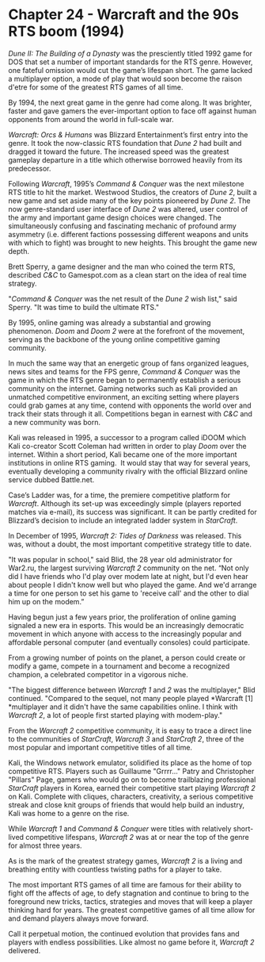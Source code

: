 # Chapter 24 - Warcraft and the 90s RTS boom  (1994)

*Dune II: The Building of a Dynasty* was the presciently titled 1992 game for DOS that set a number of important standards for the RTS genre. However, one fateful omission would cut the game’s lifespan short. The game lacked a multiplayer option, a mode of play that would soon become the raison d'etre for some of the greatest RTS games of all time.

By 1994, the next great game in the genre had come along. It was brighter, faster and gave gamers the ever-important option to face off against human opponents from around the world in full-scale war.

*Warcraft: Orcs & Humans* was Blizzard Entertainment’s first entry into the genre. It took the now-classic RTS foundation that *Dune 2* had built and dragged it toward the future. The increased speed was the greatest gameplay departure in a title which otherwise borrowed heavily from its predecessor.

Following *Warcraft*, 1995’s *Command & Conquer* was the next milestone RTS title to hit the market. Westwood Studios, the creators of *Dune 2*, built a new game and set aside many of the key points pioneered by *Dune 2*. The now genre-standard user interface of *Dune 2* was altered, user control of the army and important game design choices were changed. The simultaneously confusing and fascinating mechanic of profound army asymmetry (i.e. different factions possessing different weapons and units with which to fight) was brought to new heights. This brought the game new depth.

Brett Sperry, a game designer and the man who coined the term RTS, described *C&C* to Gamespot.com as a clean start on the idea of real time strategy.

"*Command & Conquer* was the net result of the *Dune 2* wish list," said Sperry. "It was time to build the ultimate RTS."

By 1995, online gaming was already a substantial and growing phenomenon. *Doom* and *Doom 2* were at the forefront of the movement, serving as the backbone of the young online competitive gaming community. 

In much the same way that an energetic group of fans organized leagues, news sites and teams for the FPS genre, *Command & Conquer* was the game in which the RTS genre began to permanently establish a serious community on the internet. Gaming networks such as Kali provided an unmatched competitive environment, an exciting setting where players could grab games at any time, contend with opponents the world over and track their stats through it all. Competitions began in earnest with *C&C* and a new community was born.

Kali was released in 1995, a successor to a program called iDOOM which Kali co-creator Scott Coleman had written in order to play *Doom* over the internet. Within a short period, Kali became one of the more important institutions in online RTS gaming.  It would stay that way for several years, eventually developing a community rivalry with the official Blizzard online service dubbed Battle.net.

Case’s Ladder was, for a time, the premiere competitive platform for *Warcraft*. Although its set-up was exceedingly simple (players reported matches via e-mail), its success was significant. It can be partly credited for Blizzard’s decision to include an integrated ladder system in *StarCraft*.

In December of 1995, *Warcraft 2: Tides of Darkness* was released. This was, without a doubt, the most important competitive strategy title to date.

"It was popular in school," said Blid, the 28 year old administrator for War2.ru, the largest surviving *Warcraft 2* community on the net. “Not only did I have friends who I'd play over modem late at night, but I'd even hear about people I didn't know well but who played the game. And we'd arrange a time for one person to set his game to 'receive call' and the other to dial him up on the modem.”

Having begun just a few years prior, the proliferation of online gaming signaled a new era in esports. This would be an increasingly democratic movement in which anyone with access to the increasingly popular and affordable personal computer (and eventually consoles) could participate.

From a growing number of points on the planet, a person could create or modify a game, compete in a tournament and become a recognized champion, a celebrated competitor in a vigorous niche.

"The biggest difference between *Warcraft 1* and *2* was the multiplayer," Blid continued. "Compared to the sequel, not many people played *Warcraft [1] *multiplayer and it didn't have the same capabilities online. I think with *Warcraft 2*, a lot of people first started playing with modem-play."

From the *Warcraft 2* competitive community, it is easy to trace a direct line to the communities of *StarCraft*, *Warcraft 3* and *StarCraft 2*, three of the most popular and important competitive titles of all time.

Kali, the Windows network emulator, solidified its place as the home of top competitive RTS. Players such as Guillaume "Grrrr..." Patry and Christopher "Pillars" Page, gamers who would go on to become trailblazing professional *StarCraft* players in Korea, earned their competitive start playing *Warcraft 2* on Kali. Complete with cliques, characters, creativity, a serious competitive streak and close knit groups of friends that would help build an industry, Kali was home to a genre on the rise.

While *Warcraft 1* and *Command & Conquer* were titles with relatively short-lived competitive lifespans, *Warcraft 2* was at or near the top of the genre for almost three years. 

As is the mark of the greatest strategy games, *Warcraft 2* is a living and breathing entity with countless twisting paths for a player to take. 

The most important RTS games of all time are famous for their ability to fight off the affects of age, to defy stagnation and continue to bring to the foreground new tricks, tactics, strategies and moves that will keep a player thinking hard for years. The greatest competitive games of all time allow for and demand players always move forward.

Call it perpetual motion, the continued evolution that provides fans and players with endless possibilities. Like almost no game before it, *Warcraft 2* delivered.